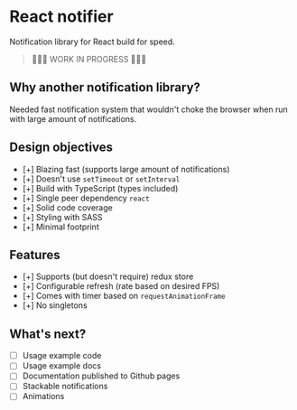 # React notifier

Notification library for React build for speed.

> 🔨🔨🔨 WORK IN PROGRESS 🔨🔨🔨

## Why another notification library?

Needed fast notification system that wouldn't choke the browser when run with large amount of notifications.

## Design objectives

- [+] Blazing fast (supports large amount of notifications)
- [+] Doesn't use `setTimeout` or `setInterval`
- [+] Build with TypeScript (types included)
- [+] Single peer dependency `react`
- [+] Solid code coverage
- [+] Styling with SASS
- [+] Minimal footprint

## Features

- [+] Supports (but doesn't require) redux store
- [+] Configurable refresh (rate based on desired FPS)
- [+] Comes with timer based on `requestAnimationFrame`
- [+] No singletons

## What's next?

- [ ] Usage example code
- [ ] Usage example docs
- [ ] Documentation published to Github pages
- [ ] Stackable notifications
- [ ] Animations
